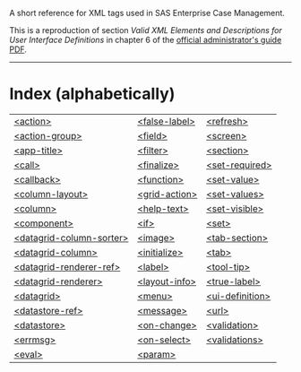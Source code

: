A short reference for XML tags used in SAS Enterprise Case Management.

This is a reproduction of section *Valid XML Elements and Descriptions for User Interface Definitions* in chapter 6 of the [official administrator's guide PDF](https://support.sas.com/documentation/onlinedoc/ecm/6.3/casemgmtag.pdf).

---

# Index (alphabetically)

||||
|:---|:---|:---|
|[\<action>](./action.md)|[\<false-label>](./false-label.md)|[\<refresh>](./refresh.md)|
|[\<action-group>](./action-group.md)|[\<field>](./field.md)|[\<screen>](./screen.md)|
|[\<app-title>](./app-title.md)|[\<filter>](./filter.md)|[\<section>](./section.md)|
|[\<call>](./call.md)|[\<finalize>](./finalize.md)|[\<set-required>](./set-required.md)|
|[\<callback>](./callback.md)|[\<function>](./function.md)|[\<set-value>](./set-value.md)|
|[\<column-layout>](./column-layout.md)|[\<grid-action>](./grid-action.md)|[\<set-values>](./set-values.md)|
|[\<column>](./column.md)|[\<help-text>](./help-text.md)|[\<set-visible>](./set-visible.md)|
|[\<component>](./component.md)|[\<if>](./if.md)|[\<set>](./set.md)|
|[\<datagrid-column-sorter>](./datagrid-column-sorter.md)|[\<image>](./image.md)|[\<tab-section>](./tab-section.md)|
|[\<datagrid-column>](./datagrid-column.md)|[\<initialize>](./initialize.md)|[\<tab>](./tab.md)|
|[\<datagrid-renderer-ref>](./datagrid-renderer-ref.md)|[\<label>](./label.md)|[\<tool-tip>](./tool-tip.md)|
|[\<datagrid-renderer>](./datagrid-renderer.md)|[\<layout-info>](./layout-info.md)|[\<true-label>](./true-label.md)|
|[\<datagrid>](./datagrid.md)|[\<menu>](./menu.md)|[\<ui-definition>](./ui-definition.md)|
|[\<datastore-ref>](./datastore-ref.md)|[\<message>](./message.md)|[\<url>](./url.md)|
|[\<datastore>](./datastore.md)|[\<on-change>](./on-change.md)|[\<validation>](./validation.md)|
|[\<errmsg>](./errmsg.md)|[\<on-select>](./on-select.md)|[\<validations>](./validations.md)|
|[\<eval>](./eval.md)|[\<param>](./param.md)||
